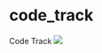 # code_track
Code Track 
![](http://www.reactiongifs.us/wp-content/uploads/2013/10/nuh_uh_conan_obrien.gif)

